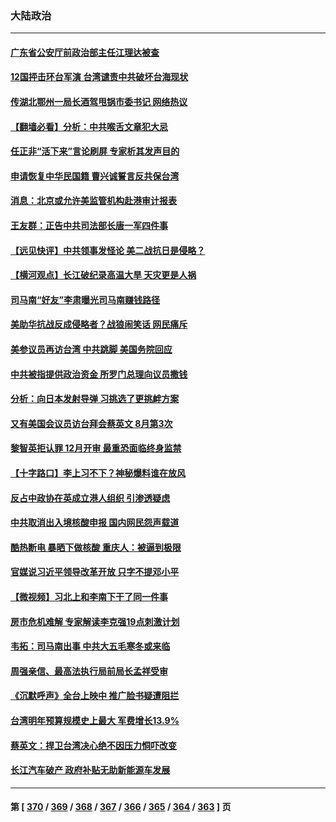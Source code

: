 ### 大陆政治
---
#### [广东省公安厅前政治部主任江理达被查](../../pages/ncid277/n13810517.md) 
#### [12国抨击环台军演 台湾谴责中共破坏台海现状](../../pages/ncid277/n13810397.md) 
#### [传湖北鄂州一局长酒驾甩锅市委书记 网络热议](../../pages/ncid277/n13810409.md) 
#### [【翻墙必看】分析：中共喉舌文章犯大忌](../../pages/ncid277/n13810445.md) 
#### [任正非“活下来”言论刷屏 专家析其发声目的](../../pages/ncid277/n13810403.md) 
#### [申请恢复中华民国籍 曹兴诚誓言反共保台湾](../../pages/ncid277/n13810344.md) 
#### [消息：北京或允许美监管机构赴港审计报表](../../pages/ncid277/n13810238.md) 
#### [王友群：正告中共司法部长唐一军四件事](../../pages/ncid277/n13810266.md) 
#### [【远见快评】中共领事发怪论 美二战抗日是侵略？](../../pages/ncid277/n13810307.md) 
#### [【横河观点】长江破纪录高温大旱 天灾更是人祸](../../pages/ncid277/n13810280.md) 
#### [司马南“好友”李肃曝光司马南赚钱路径](../../pages/ncid277/n13810232.md) 
#### [美助华抗战反成侵略者？战狼闹笑话 网民痛斥](../../pages/ncid277/n13810107.md) 
#### [美参议员再访台湾 中共跳脚 美国务院回应](../../pages/ncid277/n13810196.md) 
#### [中共被指提供政治资金 所罗门总理向议员撒钱](../../pages/ncid277/n13810139.md) 
#### [分析：向日本发射导弹 习挑选了更挑衅方案](../../pages/ncid277/n13809384.md) 
#### [又有美国会议员访台拜会蔡英文 8月第3次](../../pages/ncid277/n13810061.md) 
#### [黎智英拒认罪 12月开审 最重恐面临终身监禁](../../pages/ncid277/n13810175.md) 
#### [【十字路口】李上习不下？神秘爆料谁在放风](../../pages/ncid277/n13809946.md) 
#### [反占中政协在英成立港人组织 引渗透疑虑](../../pages/ncid277/n13810150.md) 
#### [中共取消出入境核酸申报 国内网民怨声载道](../../pages/ncid277/n13810120.md) 
#### [酷热断电 暴晒下做核酸 重庆人：被逼到极限](../../pages/ncid277/n13810046.md) 
#### [官媒说习近平领导改革开放 只字不提邓小平](../../pages/ncid277/n13810026.md) 
#### [【微视频】习北上和李南下干了同一件事](../../pages/ncid277/n13809886.md) 
#### [房市危机难解 专家解读李克强19点刺激计划](../../pages/ncid277/n13809893.md) 
#### [韦拓：司马南出事 中共大五毛寒冬或来临](../../pages/ncid277/n13809452.md) 
#### [周强亲信、最高法执行局前局长孟祥受审](../../pages/ncid277/n13809767.md) 
#### [《沉默呼声》全台上映中 推广脸书疑遭阻拦](../../pages/ncid277/n13809791.md) 
#### [台湾明年预算规模史上最大 军费增长13.9%](../../pages/ncid277/n13809709.md) 
#### [蔡英文：捍卫台湾决心绝不因压力恫吓改变](../../pages/ncid277/n13809665.md) 
#### [长江汽车破产 政府补贴无助新能源车发展](../../pages/ncid277/n13809649.md) 

---
#### 第 [ [370](./370.md) / [369](./369.md) / [368](./368.md) / [367](./367.md) / [366](./366.md) / [365](./365.md) / [364](./364.md) / [363](./363.md) ] 页
